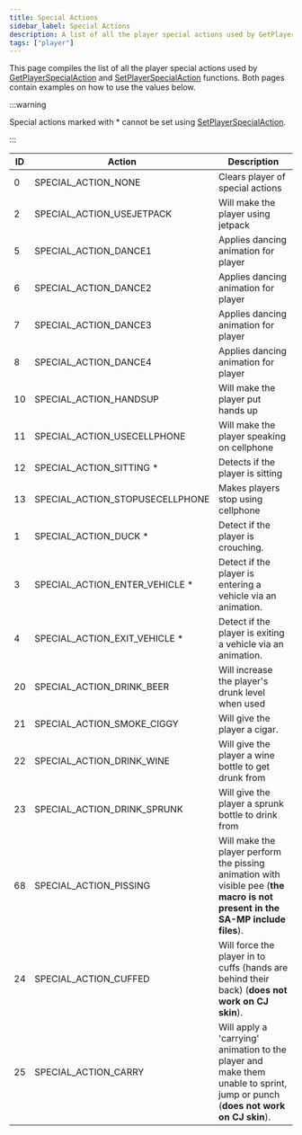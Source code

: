 ```yaml
---
title: Special Actions
sidebar_label: Special Actions
description: A list of all the player special actions used by GetPlayerSpecialAction and SetPlayerSpecialAction functions.
tags: ["player"]
---
```


This page compiles the list of all the player special actions used by [GetPlayerSpecialAction](../functions/GetPlayerSpecialAction) and [SetPlayerSpecialAction](../functions/SetPlayerSpecialAction) functions. Both pages contain examples on how to use the values below.

:::warning

Special actions marked with \* cannot be set using [SetPlayerSpecialAction](../functions/SetPlayerSpecialAction).

:::

| ID  | Action                          | Description                                                                                                                    |
| --- | ------------------------------- | ------------------------------------------------------------------------------------------------------------------------------ |
| 0   | SPECIAL_ACTION_NONE             | Clears player of special actions                                                                                               |
| 2   | SPECIAL_ACTION_USEJETPACK       | Will make the player using jetpack                                                                                             |
| 5   | SPECIAL_ACTION_DANCE1           | Applies dancing animation for player                                                                                           |
| 6   | SPECIAL_ACTION_DANCE2           | Applies dancing animation for player                                                                                           |
| 7   | SPECIAL_ACTION_DANCE3           | Applies dancing animation for player                                                                                           |
| 8   | SPECIAL_ACTION_DANCE4           | Applies dancing animation for player                                                                                           |
| 10  | SPECIAL_ACTION_HANDSUP          | Will make the player put hands up                                                                                              |
| 11  | SPECIAL_ACTION_USECELLPHONE     | Will make the player speaking on cellphone                                                                                     |
| 12  | SPECIAL_ACTION_SITTING \*       | Detects if the player is sitting                                                                                               |
| 13  | SPECIAL_ACTION_STOPUSECELLPHONE | Makes players stop using cellphone                                                                                             |
| 1   | SPECIAL_ACTION_DUCK \*          | Detect if the player is crouching.                                                                                             |
| 3   | SPECIAL_ACTION_ENTER_VEHICLE \* | Detect if the player is entering a vehicle via an animation.                                                                   |
| 4   | SPECIAL_ACTION_EXIT_VEHICLE \*  | Detect if the player is exiting a vehicle via an animation.                                                                    |
| 20  | SPECIAL_ACTION_DRINK_BEER       | Will increase the player's drunk level when used                                                                               |
| 21  | SPECIAL_ACTION_SMOKE_CIGGY      | Will give the player a cigar.                                                                                                  |
| 22  | SPECIAL_ACTION_DRINK_WINE       | Will give the player a wine bottle to get drunk from                                                                           |
| 23  | SPECIAL_ACTION_DRINK_SPRUNK     | Will give the player a sprunk bottle to drink from                                                                             |
| 68  | SPECIAL_ACTION_PISSING          | Will make the player perform the pissing animation with visible pee (**the macro is not present in the SA-MP include files**). |
| 24  | SPECIAL_ACTION_CUFFED           | Will force the player in to cuffs (hands are behind their back) (**does not work on CJ skin**).                                |
| 25  | SPECIAL_ACTION_CARRY            | Will apply a 'carrying' animation to the player and make them unable to sprint, jump or punch (**does not work on CJ skin**).  |
